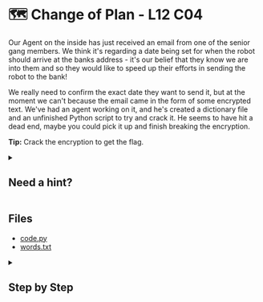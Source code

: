 # 🗺 Change of Plan - L12 C04

Our Agent on the inside has just received an email from one of the senior gang members. We think it's regarding a date being set for when the robot should arrive at the banks address - it's our belief that they know we are into them and so they would like to speed up their efforts in sending the robot to the bank!

We really need to confirm the exact date they want to send it, but at the moment we can't because the email came in the form of some encrypted text. We've had an agent working on it, and he's created a dictionary file and an unfinished Python script to try and crack it. He seems to have hit a dead end, maybe you could pick it up and finish breaking the encryption.

**Tip:** Crack the encryption to get the flag.

<details><summary>

## Need a hint?</summary>

> 💡 Hint: You'll need to find a way to determine if the output of the text is human readable to check automatically if you got the right answer. Remember, every ASCII character is actually a number.

</details>

## Files

- [code.py](/assets/changeofplan1.py)
- [words.txt](/assets/changeofplan2.txt)

<details><summary>

## Step by Step</summary>

- Download the files
- Modify the python code to match the following
- Make sure to change `words.txt` to the actual name of the wordlist

```python
# pip install pycryptodome
from Crypto.Cipher import AES
import base64

BLOCK_SIZE = 32

PADDING = '{'

# Encrypted text to decrypt
encrypted = "xpd4OA7GZYDfn4lTMJW/EEqgp26BlgjxsTonc1Elcgo="

def decode_aes(c, e):
    return c.decrypt(base64.b64decode(e)).decode('latin-1').rstrip(PADDING)

with open('words.txt', 'r', encoding='utf-8') as f: # added
    words = f.read().splitlines() # added
    for secret in words: # added
        if secret[-1:] == "\n":
            print("Error, new line character at the end of the string. This will not match!")
        elif len(secret.encode('utf-8')) >= 32:
            continue
        else:
            # create a cipher object using the secret
            cipher = AES.new(secret.encode('utf-8') + (BLOCK_SIZE - len(secret.encode('utf-8')) % BLOCK_SIZE) * PADDING.encode(), AES.MODE_ECB) # changed
            # decode the encoded string
            decoded = decode_aes(cipher, encrypted)

            # added
            skip = False
            for c in decoded:
                if (ord(c) < 32 or ord(c) > 126):
                    skip = True
                    break

            if skip == True:
                continue

            if decoded != '':
                print('Decoded: '+decoded)
```

- The decoded string is the flag

`flag: iQmDIXlDT7N2YgReCOM`

</details>
